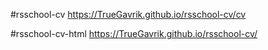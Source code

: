#rsschool-cv
https://TrueGavrik.github.io/rsschool-cv/cv

#rsschool-cv-html 
https://TrueGavrik.github.io/rsschool-cv/
